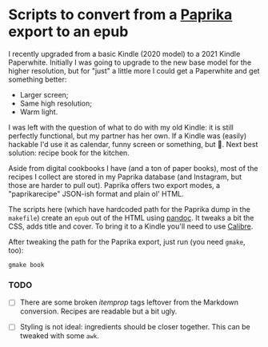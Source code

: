 # Scripts to convert from a [Paprika](https://www.paprikaapp.com) export to an epub

I recently upgraded from a basic Kindle (2020 model) to a 2021 Kindle Paperwhite. Initially I was going to upgrade to the new base model for the higher resolution, but for "just" a little more I could get a Paperwhite and get something better:

- Larger screen;
- Same high resolution;
- Warm light.

I was left with the question of what to do with my old Kindle: it is still perfectly functional, but my partner has her own. If a Kindle was (easily) hackable I'd use it as calendar, funny screen or something, but 🤷. Next best solution: recipe book for the kitchen.

Aside from digital cookbooks I have (and a ton of paper books), most of the recipes I collect are stored in my Paprika database (and Instagram, but those are harder to pull out). Paprika offers two export modes, a "paprikarecipe" JSON-ish format and plain ol' HTML.

The scripts here (which have hardcoded path for the Paprika dump in the `makefile`) create an `epub` out of the HTML using [pandoc](https://www.paprikaapp.com). It tweaks a bit the CSS, adds title and cover. To bring it to a Kindle you'll need to use [Calibre](https://calibre-ebook.com).

After tweaking the path for the Paprika export, just run (you need `gmake`, too):

```
gmake book
```

### TODO

- [ ] There are some broken _itemprop_ tags leftover from the Markdown conversion. Recipes are readable but a bit ugly.
- [ ] Styling is not ideal: ingredients should be closer together. This can be tweaked with some `awk`.

